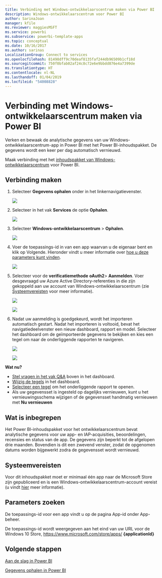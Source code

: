 ```yaml
---
title: Verbinding met Windows-ontwikkelaarscentrum maken via Power BI
description: Windows-ontwikkelaarscentrum voor Power BI
author: SarinaJoan
manager: kfile
ms.reviewer: maggiesMSFT
ms.service: powerbi
ms.subservice: powerbi-template-apps
ms.topic: conceptual
ms.date: 10/16/2017
ms.author: sarinas
LocalizationGroup: Connect to services
ms.openlocfilehash: 81498dff9c70deaf8135faf244db96509b1cf18d
ms.sourcegitcommit: 750f0bfab02af24c8c72e6e9bbdd876e4a7399de
ms.translationtype: HT
ms.contentlocale: nl-NL
ms.lasthandoff: 01/04/2019
ms.locfileid: "54008828"
---
```

# <a name="connect-to-windows-dev-center-with-power-bi"></a>Verbinding met Windows-ontwikkelaarscentrum maken via Power BI
Verken en bewaak de analytische gegevens van uw Windows-ontwikkelaarscentrum-app in Power BI met het Power BI-inhoudspakket. De gegevens wordt een keer per dag automatisch vernieuwd.

Maak verbinding met het [inhoudspakket van Windows-ontwikkelaarscentrum](https://app.powerbi.com/getdata/services/devcenter) voor Power BI.

## <a name="how-to-connect"></a>Verbinding maken
1. Selecteer **Gegevens ophalen** onder in het linkernavigatievenster.
   
   ![](media/service-connect-to-windows-dev-center/getdata.png)
2. Selecteer in het vak **Services** de optie **Ophalen**.
   
   ![](media/service-connect-to-windows-dev-center/services.png)
3. Selecteer **Windows-ontwikkelaarscentrum** \> **Ophalen**.
   
   ![](media/service-connect-to-windows-dev-center/windowsdev.png)
4. Voer de toepassings-id in van een app waarvan u de eigenaar bent en klik op Volgende. Hieronder vindt u meer informatie over [hoe u deze parameters kunt vinden](#FindingParams).
   
   ![](media/service-connect-to-windows-dev-center/params.png)
5. Selecteer voor de **verificatiemethode** **oAuth2**\> **Aanmelden**. Voer desgevraagd uw Azure Active Directory-referenties in die zijn gekoppeld aan uw account van Windows-ontwikkelaarscentrum (zie [Systeemvereisten](#Requirements) voor meer informatie).
   
    ![](media/service-connect-to-windows-dev-center/creds.png)
   
    ![](media/service-connect-to-windows-dev-center/creds2.png)
6. Nadat uw aanmelding is goedgekeurd, wordt het importeren automatisch gestart. Nadat het importeren is voltooid, bevat het navigatiedeelvenster een nieuw dashboard, rapport en model. Selecteer het dashboard om de geïmporteerde gegevens te bekijken en kies een tegel om naar de onderliggende rapporten te navigeren.
   
    ![](media/service-connect-to-windows-dev-center/dashboard.png)
   
    ![](media/service-connect-to-windows-dev-center/report.png)

**Wat nu?**

* [Stel vragen in het vak Q&A](consumer/end-user-q-and-a.md) boven in het dashboard.
* [Wijzig de tegels](service-dashboard-edit-tile.md) in het dashboard.
* [Selecteer een tegel](consumer/end-user-tiles.md) om het onderliggende rapport te openen.
* Als uw gegevensset is ingesteld op dagelijks vernieuwen, kunt u het vernieuwingsschema wijzigen of de gegevensset handmatig vernieuwen met **Nu vernieuwen**

## <a name="whats-included"></a>Wat is inbegrepen
Het Power BI-inhoudspakket voor het ontwikkelaarscentrum bevat analytische gegevens voor uw app- en IAP-acquisities, beoordelingen, recensies en status van de app. De gegevens zijn beperkt tot de afgelopen drie maanden. Bovendien is dit een zwevend venster, zodat de opgenomen datums worden bijgewerkt zodra de gegevensset wordt vernieuwd.

<a name="Requirements"></a>

## <a name="system-requirements"></a>Systeemvereisten
Voor dit inhoudspakket moet er minimaal één app naar de Microsoft Store zijn gepubliceerd en is een Windows-ontwikkelaarscentrum-account vereist (u vindt [hier](https://msdn.microsoft.com/windows/uwp/publish/manage-account-users) meer informatie).

<a name="FindingParams"></a>

## <a name="finding-parameters"></a>Parameters zoeken
De toepassings-id voor een app vindt u op de pagina App-id onder App-beheer.

De toepassings-id wordt weergegeven aan het eind van uw URL voor de Windows 10 Store, https://www.microsoft.com/store/apps/ **{applicationId}**

## <a name="next-steps"></a>Volgende stappen
[Aan de slag in Power BI](service-get-started.md)

[Gegevens ophalen in Power BI](service-get-data.md)

